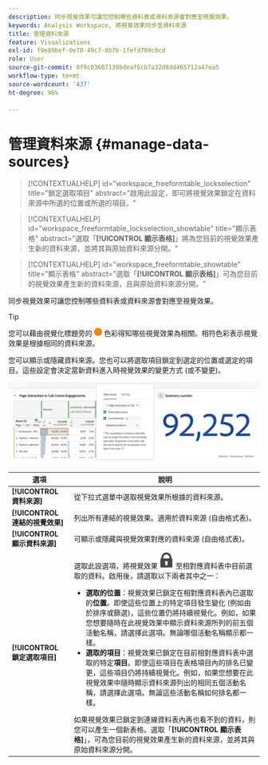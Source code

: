 ```yaml
---
description: 同步視覺效果可讓您控制哪些資料表或資料來源會對應至視覺效果。
keywords: Analysis Workspace, 將視覺效果同步至資料來源
title: 管理資料來源
feature: Visualizations
exl-id: f9e89bef-0e78-49c7-8b7b-1fefd709c0cd
role: User
source-git-commit: 8f9c03607130bdeaf6cb7a32d8dd465712a47ea5
workflow-type: tm+mt
source-wordcount: '437'
ht-degree: 96%

---
```


# 管理資料來源 {#manage-data-sources}

<!-- markdownlint-disable MD034 -->

>[!CONTEXTUALHELP]
>id="workspace_freeformtable_lockselection"
>title="鎖定選取項目"
>abstract="啟用此設定，即可將視覺效果鎖定在資料來源中所選的位置或所選的項目。"

<!-- markdownlint-enable MD034 -->

<!-- markdownlint-disable MD034 -->

>[!CONTEXTUALHELP]
>id="workspace_freeformtable_lockselection_showtable"
>title="顯示表格"
>abstract="選取「**[!UICONTROL 顯示表格]**」將為您目前的視覺效果產生新的資料來源，並將其與原始資料來源分開。"

<!-- markdownlint-enable MD034 -->

<!-- markdownlint-disable MD034 -->

>[!CONTEXTUALHELP]
>id="workspace_freeformtable_showtable"
>title="顯示表格"
>abstract="選取「**[!UICONTROL 顯示表格]**」可為您目前的視覺效果產生新的資料來源，且與原始資料來源分開。"

<!-- markdownlint-enable MD034 -->



同步視覺效果可讓您控制哪些資料表或資料來源會對應至視覺效果。

>[!TIP]
>
>您可以藉由視覺化標題旁的 ![StatusOrange](/help/assets/icons/StatusOrange.svg) 色彩得知哪些視覺效果為相關。相符色彩表示視覺效果是根據相同的資料來源。
>

您可以顯示或隱藏資料來源。您也可以將選取項目鎖定到選定的位置或選定的項目。這些設定會決定當新資料進入時視覺效果的變更方式 (或不變更)。

![資料來源選項對話框會顯示下一節所述的選項。](assets/lock-selection.png)


| 選項 | 說明 |
|--- |--- |
| **[!UICONTROL 資料來源]** | 從下拉式選單中選取視覺效果所根據的資料來源。 |
| **[!UICONTROL 連結的視覺效果]** | 列出所有連結的視覺效果。適用於資料來源 (自由格式表)。 |
| **[!UICONTROL 顯示資料來源]** | 可顯示或隱藏與視覺效果對應的資料來源 (自由格式表)。 |
| **[!UICONTROL 鎖定選取項目]** | 選取此設選項，將視覺效果![鎖定](/help/assets/icons/LockClosed.svg)至相對應資料表中目前選取的資料。啟用後，請選取以下兩者其中之一：  <ul><li>**選取的位置**：視覺效果已鎖定在相對應資料表內已選取的&#x200B;**位置**。即使這些位置上的特定項目發生變化 (例如由於排序或篩選)，這些位置仍將持續視覺化。例如，如果您想要隨時在此視覺效果中顯示資料來源所列的前五個活動名稱，請選擇此選項。無論哪個活動名稱顯示都一樣。</li> <li>**選取的項目**：視覺效果已鎖定在目前相對應資料表中選取的特定&#x200B;**項目**。即使這些項目在表格項目內的排名已變更，這些項目仍將持續視覺化。例如，如果您想要在此視覺效果中隨時顯示資料來源列出的相同五個活動名稱，請選擇此選項。無論這些活動名稱如何排名都一樣。</li></ul>如果視覺效果已鎖定到連線資料表內再也看不到的資料，則您可以產生一個新表格。選取「**[!UICONTROL 顯示表格]**」，可為您目前的視覺效果產生新的資料來源，並將其與原始資料來源分開。 |
